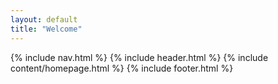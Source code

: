 ```yaml
---
layout: default
title: "Welcome"
---
```


<div id="content-container">
	{% include nav.html %}
	{% include header.html %}
	{% include content/homepage.html %}
	{% include footer.html %}
</div>
